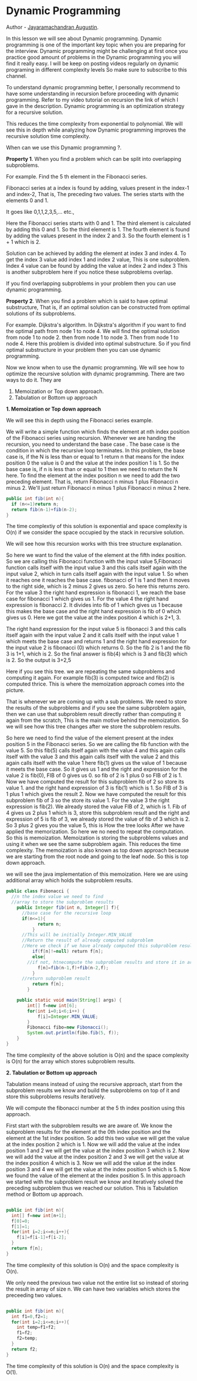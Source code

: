# Dynamic Programming

Author - [Jayaramachandran Augustin](https://www.linkedin.com/in/jayaramachandran-augustin-bbb754109/).


In this lesson we will see about Dynamic programming. Dynamic programming is one of the important key topic when you are preparing for the interview. Dynamic programming might be challenging at first once you practice good amount of problems in the Dynamic programming you will find it really easy. I will be keep on posting videos regularly on dynamic programing in different complexity levels So make sure to subscribe to this channel.

To understand dynamic programming better, I personally recommend to have some understanding in recursion before proceeding with dynamic programming. Refer to my video tutorial on recursion the link of which I gave in the description. Dynamic programming is an optimization strategy for a recursive solution.

This reduces the time complexity from exponential to polynomial. We will see this in depth while analyzing how Dynamic programming improves the recursive solution time complexity.


When can we use this Dynamic programming ?.

__Property 1__. When you find a problem which can be split into overlapping subproblems.   

For example. Find the 5 th element in the Fibonacci series.

Fibonacci series at a index is found by adding, values present in the index-1 and index-2, That is, The preceding two values. The series starts with the elements 0 and 1.

It goes like 0,1,1,2,3,5,... etc.,

Here the Fibonacci series starts with 0 and 1. The third element is calculated by adding this 0 and 1. So the third element is 1. The fourth element is found by adding the values present in the index 2 and 3. So the fourth element is 1 + 1 which is 2.

Solution can be achieved by adding the element at index 3 and index 4. To get the index 3 value add index 1 and index 2 value, This is one subproblem. Index 4 value can be found by adding the value at index 2 and index 3 This is another subproblem here if you notice these subproblems overlap.

If you find overlapping subproblems in your problem then you can use dynamic programming.


__Property 2__. When you find a problem which is said to have optimal substructure, That is, if an optimal solution can be constructed from optimal solutions of its subproblems.   

For example. Dijkstra's algorithm. In Dijkstra's algorithm if you want to find the optimal path from node 1 to node 4. We will find the optimal solution from node 1 to node 2. then from node 1 to node 3. Then from node 1 to node 4. Here this problem is divided into optimal substructure. So if you find optimal substructure in your problem then you can use dynamic programming.


Now we know when to use the dynamic programming. We will see how to optimize the recursive solution with dynamic programming.
There are two ways to do it. They are
  1. Memoization or Top down approach.
  2. Tabulation or Bottom up approach



  __1. Memoization or Top down approach__

We will see this in depth using the Fibonacci series example.

We will write a simple function which finds the element at nth index position of the Fibonacci series using recursion. Whenever we are handing the recursion, you need to understand the base case . The base case is the condition in which the recursive loop terminates. In this problem, the base case is, if the N is less than or equal to 1 return n that means for the index position 0 the value is 0 and the value at the index position 1 is 1.  So the base case is, if n is less than or equal to 1 then we need to return the N here. To find the element at the index position n we need to add the two preceding element. That is, return Fibonacci n minus 1 plus Fibonacci n minus 2. We'll just return Fibonacci n minus 1 plus Fibonacci n minus 2 here.

 ```JAVA
 public int fib(int n){
   if (n<=1)return n;
   return fib(n-1)+fib(n-2);
 }

 ```
 The time complextiy of this solution is exponential and space complexity is O(n) if we consider the space occupied by the stack in recursive solution.

We will see how this recursion works with this tree structure explanation.

So here we want to find the value of the element at the fifth index position. So we are calling this Fibonacci function with the input value 5,Fibonacci function calls itself with the input value 3 and this calls itself again with the input value 2, which in turn calls itself again with the input value 1. So when it reaches one it reaches the base case. fibonacci of 1 is 1 and then it moves to the right side, which is 2 minus 2  gives us zero. So here this returns zero. For the value 3 the right hand expression is fibonacci 1, we reach the base case for fibonacci 1 which gives us 1. For the value 4 the right hand expression is fibonacci 2. It divides into fib of 1 which gives us 1 because this makes the base case and the right hand expression is fib of 0 which gives us 0. Here we got the value at the index position 4 which is 2+1, 3.

The right hand expression for the input value 5 is fibonacci 3 and this calls itself again with the input value 2 and it calls itself with the input value 1 which meets the base case and returns 1 and the right hand expression for the input value 2 is fibonacci (0) which returns 0. So the fib 2 is 1 and the fib 3 is 1+1, which is 2. So the final answer is fib(4) which is 3 and fib(3) which is 2. So the output is 3+2,5

Here if you see this tree. we are repeating the same subproblems and computing it again. For example fib(3) is computed twice and fib(2) is computed thrice. This is where the memoization approach comes into the picture.

That is whenever we are coming up with a sub problems. We need to store the results of the subproblems and if you see the same subproblem again, then we can use that subproblem result directly rather than computing it again from the scratch,  This is the main motive behind the memoization. So we will see how this tree changes after we store the subproblem results.


So here we need to find the value of the element present at the index position 5 in the Fibonacci series. So we are calling the fib function with the value 5. So this fib(5) calls itself again with the value 4 and this again calls itself with the value 3 and this again calls itself with the value 2 and this again calls itself with the value 1 here fib(1) gives us the value of 1 because it meets the base case. So it gives us 1 and the right and expression for the value 2 is fib(0), FIB of 0 gives us 0. so fib of 2 is 1 plus 0 so FIB of 2 is 1.   Now we have computed the result for this subproblem fib of 2 so store its value 1. and  the right hand expression of 3 is fib(1) which is 1. So FIB of 3 is 1 plus 1 which gives the result 2. Now we have computed the result for this subproblem fib of 3 so the store its value 1. For the value 3 the right expression is fib(2). We already stored the value FIB of 2, which is 1. Fib of 4 gives us 2 plus 1 which is 3, store this subproblem result and the right and expression of 5 is fib of 3, we already stored the value of fib of 3 which is 2. So 3 plus 2 gives you the value 5, this is How the tree looks After we have applied the memorization. So here we no need to repeat the computation. So this is memoization. Memoization is storing the subproblems values and using it when we see the same subproblem again. This reduces the time complexity. The memoization is also known as top down approach because we are starting from the root node and going to the leaf node. So this is top down approach.

we will see the java implementation of this memoization. Here we are using additional array which holds the subproblem results.

```java
public class Fibonacci {
  //n the index value we need to find
  //array to store the subproblem results
	public Integer fib(int n, Integer[] f){
      //base case for the recursive loop
      if(n<=1){
		    return n;
		  }
      //This will be initially Integer.MIN_VALUE
      //Return the result of already computed subproblem
      //Here we check if we have already computed this subproblem result. if computed we will return the value
		  if(f[n]!=null) return f[n];
		  else{
        //if not, htnecompute the subproblem results and store it in array
		    f[n]=fib(n-1,f)+fib(n-2,f);
		  }
      //return subproblem result
		  return f[n];
		}

	public static void main(String[] args) {
		int[] f=new int[6];
		for(int i=0;i<6;i++) {
			f[i]=Integer.MIN_VALUE;
		}
		Fibonacci fibo=new Fibonacci();
		System.out.println(fibo.fib(5, f));
	}
}

```

The time complexity of the above solution is O(n) and the space complexity is O(n) for the array which stores subproblem results.

__2. Tabulation or Bottom up approach__

Tabulation means instead of using the recursive approach, start from the subproblem results we know and build the subproblems on top of it and store this subproblems results iteratively.

We will compute the fibonacci number at the 5 th index position using this approach.

First start with the subproblem results we are aware of. We know the subproblem results for the element at the 0th index position and the element at the 1st index position. So add this two value we will get the value at the index position 2 which is 1. Now we will add the value at the index position 1 and 2 we will get the value at the index position 3 which is 2. Now we will add the value at the index position 2 and 3 we will get the value at the index position 4 which is 3. Now we will add the value at the index position 3 and 4 we will get the value at the index position 5 which is 5. Now we found the value of the element at the index position 5. In this approach we started with the subproblem result we know and iteratively solved the preceding subproblem thus we reached our solution. This is Tabulation method or Bottom up approach.

```java

public int fib(int n){
  int[] f=new int[n+1];
  f[0]=0;
  f[1]=1;
  for(int i=2;i<=n;i++){
    f[i]=f[i-1]+f[i-2];
  }
  return f[n];
}
```

The time complexity of this solution is O(n) and the space complexity is O(n).

We only need the previous two value not the entire list so instead of storing the result in array of size n. We can have two variables which stores the preceeding two values.

```java

public int fib(int n){
  int f1=0,f2=1;
  for(int i=2;i<=n;i++){
    int temp=f1+f2;
    f1=f2;
    f2=temp;
  }
  return f2;
}
```

The time complexity of this solution is O(n) and the space complexity is O(1).
